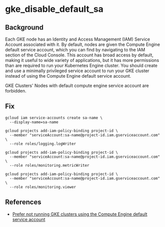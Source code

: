 # gke_disable_default_sa

## Background

Each GKE node has an Identity and Access Management (IAM) Service Account associated with it. By default, nodes are given the Compute Engine default service account, which you can find by navigating to the IAM section of the Cloud Console. This account has broad access by default, making it useful to wide variety of applications, but it has more permissions than are required to run your Kubernetes Engine cluster. You should create and use a minimally privileged service account to run your GKE cluster instead of using the Compute Engine default service account.

GKE Clusters' Nodes with default compute engine service account are forbidden.

## Fix

```shell
gcloud iam service-accounts create sa-name \
  --display-name=sa-name

gcloud projects add-iam-policy-binding project-id \
  --member "serviceAccount:sa-name@project-id.iam.gserviceaccount.com" \
  --role roles/logging.logWriter

gcloud projects add-iam-policy-binding project-id \
  --member "serviceAccount:sa-name@project-id.iam.gserviceaccount.com" \
  --role roles/monitoring.metricWriter

gcloud projects add-iam-policy-binding project-id \
  --member "serviceAccount:sa-name@project-id.iam.gserviceaccount.com" \
  --role roles/monitoring.viewer
```

## References

- [Prefer not running GKE clusters using the Compute Engine default service account](https://cloud.google.com/kubernetes-engine/docs/how-to/hardening-your-cluster#use_least_privilege_sa)
